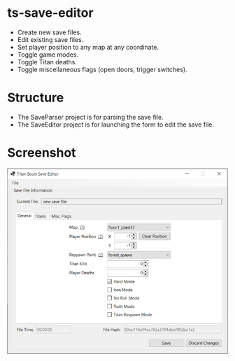 # ts-save-editor

- Create new save files.
- Edit existing save files.
- Set player position to any map at any coordinate.
- Toggle game modes.
- Toggle Titan deaths.
- Toggle miscellaneous flags (open doors, trigger switches).

# Structure
- The SaveParser project is for parsing the save file.
- The SaveEditor project is for launching the form to edit the save file.

# Screenshot
![](screenshot.png)

